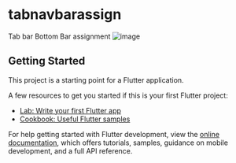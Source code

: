 # tabnavbarassign

Tab bar Bottom Bar assignment
![image](https://user-images.githubusercontent.com/87460435/200154924-628a8d1e-06cf-4993-89dc-9914e67779fd.png)


## Getting Started

This project is a starting point for a Flutter application.

A few resources to get you started if this is your first Flutter project:

- [Lab: Write your first Flutter app](https://docs.flutter.dev/get-started/codelab)
- [Cookbook: Useful Flutter samples](https://docs.flutter.dev/cookbook)

For help getting started with Flutter development, view the
[online documentation](https://docs.flutter.dev/), which offers tutorials,
samples, guidance on mobile development, and a full API reference.
